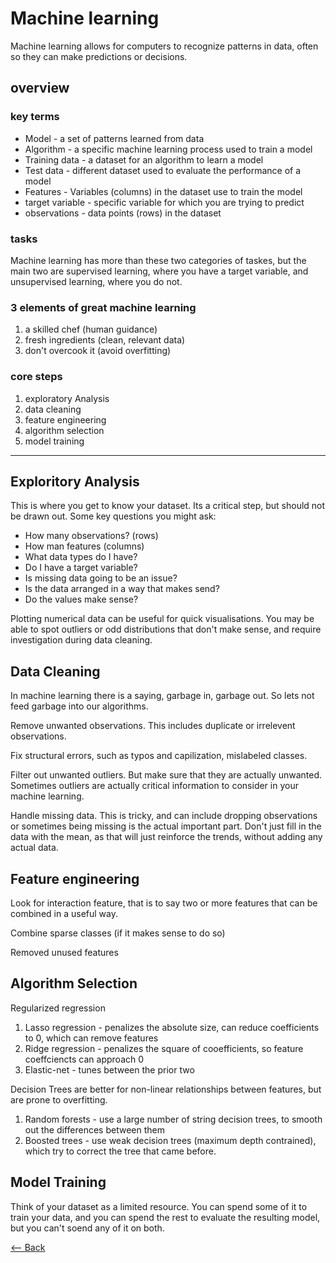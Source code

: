 # Machine learning

Machine learning allows for computers to recognize patterns in data, often so they can make predictions or decisions.

## overview

### key terms

- Model - a set of patterns learned from data
- Algorithm - a specific machine learning process used to train a model
- Training data - a dataset for an algorithm to learn a model
- Test data - different dataset used to evaluate the performance of a model
- Features - Variables (columns) in the dataset use to train the model
- target variable - specific variable for which you are trying to predict
- observations - data points (rows) in the dataset

### tasks

Machine learning has more than these two categories of taskes, but the main two are supervised learning, where you have a target variable, and unsupervised learning, where you do not.

### 3 elements of great machine learning

1. a skilled chef (human guidance)
2. fresh ingredients (clean, relevant data)
3. don't overcook it (avoid overfitting)

### core steps

1. exploratory Analysis
2. data cleaning
3. feature engineering
4. algorithm selection
5. model training

---

## Exploritory Analysis

This is where you get to know your dataset. Its a critical step, but should not be drawn out. Some key questions you might ask:

- How many observations? (rows)
- How man features (columns)
- What data types do I have?
- Do I have a target variable?
- Is missing data going to be an issue?
- Is the data arranged in a way that makes send?
- Do the values make sense?

Plotting numerical data can be useful for quick visualisations. You may be able to spot outliers or odd distributions that don't make sense, and require investigation during data cleaning.

## Data Cleaning

In machine learning there is a saying, garbage in, garbage out. So lets not feed garbage into our algorithms.

Remove unwanted observations. This includes duplicate or irrelevent observations.

Fix structural errors, such as typos and capilization, mislabeled classes.

Filter out unwanted outliers. But make sure that they are actually unwanted. Sometimes outliers are actually critical information to consider in your machine learning.

Handle missing data. This is tricky, and can include dropping observations or sometimes being missing is the actual important part. Don't just fill in the data with the mean, as that will just reinforce the trends, without adding any actual data.

## Feature engineering

Look for interaction feature, that is to say two or more features that can be combined in a useful way.

Combine sparse classes (if it makes sense to do so)

Removed unused features

## Algorithm Selection

Regularized regression

1. Lasso regression - penalizes the absolute size, can reduce coefficients to 0, which can remove features
1. Ridge regression - penalizes the square of cooefficients, so feature coeffciencts can approach 0
1. Elastic-net - tunes between the prior two

Decision Trees are better for non-linear relationships between features, but are prone to overfitting.

1. Random forests - use a large number of string decision trees, to smooth out the differences between them
1. Boosted trees - use weak decision trees (maximum depth contrained), which try to correct the tree that came before.

## Model Training

Think of your dataset as a limited resource. You can spend some of it to train your data, and you can spend the rest to evaluate the resulting model, but you can't soend any of it on both.

[<-- Back](../README.md)
